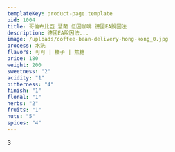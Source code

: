 ```yaml
---
templateKey: product-page.template
pid: 1004
title: 哥倫布比亞 慧蘭 低因咖啡 德國EA脫因法
description: 德國EA脫因法...
image: /uploads/coffee-bean-delivery-hong-kong_0.jpg
process: 水洗
flavors: 可可 | 榛子 | 焦糖
price: 180
weight: 200
sweetness: "2"
acidity: "1"
bitterness: "4"
finish: "1"
floral: "1"
herbs: "2"
fruits: "1"
nuts: "5"
spices: "4"
---
```

3